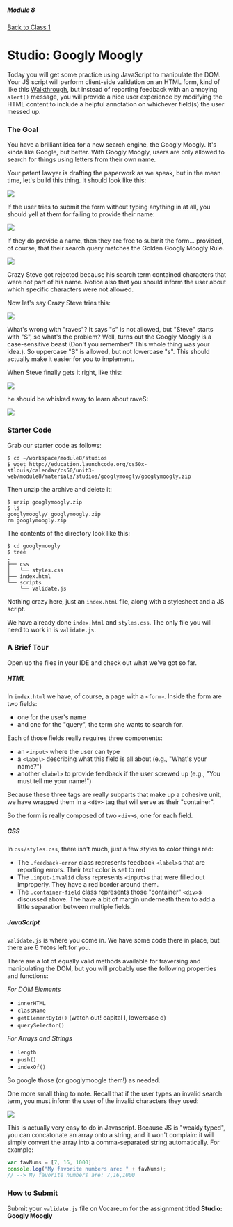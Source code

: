 ##### Module 8

[Back to Class 1](../../class1)

# Studio: Googly Moogly

Today you will get some practice using JavaScript to manipulate the DOM. Your JS script will perform client-side validation on an HTML form, kind of like this <a href="https://www.youtube.com/watch?v=r2iaKDH79oQ&index=8&list=PLhQjrBD2T382FjybRNOXyEdsjP9CNKJgb" target="_blank">Walkthrough</a>, but instead of reporting feedback with an annoying `alert()` message, you will provide a nice user experience by modifying the HTML content to include a helpful annotation on whichever field(s) the user messed up.

### The Goal

You have a brilliant idea for a new search engine, the Googly Moogly. It's kinda like Google, but better. With Googly Moogly, users are only allowed to search for things using letters from their own name. 

Your patent lawyer is drafting the paperwork as we speak, but in the mean time, let's build this thing. It should look like this:

<img src="screenshots/blank.png"/>

If the user tries to submit the form without typing anything in at all, you should yell at them for failing to provide their name:

<img src="screenshots/invalid-noname.png"/>

If they do provide a name, then they are free to submit the form... provided, of course, that their search query matches the Golden Googly Moogly Rule. 

<img src="screenshots/invalid-chars.png"/>

Crazy Steve got rejected because his search term contained characters that were not part of his name. Notice also that you should inform the user about which specific characters were not allowed.

Now let's say Crazy Steve tries this:

<img src="screenshots/invalid-casesensitive.png"/>

What's wrong with "raves"? It says "s" is not allowed, but "Steve" starts with "S", so what's the problem? Well, turns out the Googly Moogly is a case-sensitive beast (Don't you remember? This whole thing was your idea.). So uppercase "S" is allowed, but not lowercase "s". This should actually make it easier for you to implement.

When Steve finally gets it right, like this:

<img src="screenshots/valid.png"/>

he should be whisked away to learn about raveS:

<img src="screenshots/google.png"/>

### Starter Code

Grab our starter code as follows:

```nohighlight
$ cd ~/workspace/module8/studios
$ wget http://education.launchcode.org/cs50x-stlouis/calendar/cs50/unit3-web/module8/materials/studios/googlymoogly/googlymoogly.zip
```

Then unzip the archive and delete it:

```nohighlight
$ unzip googlymoogly.zip
$ ls 
googlymoogly/ googlymoogly.zip
rm googlymoogly.zip
```

The contents of the directory look like this:

```nohighlight
$ cd googlymoogly
$ tree
.
├── css
│   └── styles.css
├── index.html
└── scripts
    └── validate.js
```

Nothing crazy here, just an `index.html` file, along with a stylesheet and a JS script.

We have already done `index.html` and `styles.css`. The only file you will need to work in is `validate.js`.

### A Brief Tour

Open up the files in your IDE and check out what we've got so far.

##### HTML

In `index.html` we have, of course, a page with a `<form>`. Inside the form are two fields:
* one for the user's name 
* and one for the "query", the term she wants to search for. 

Each of those fields really requires three components:
* an `<input>` where the user can type
* a `<label>` describing what this field is all about (e.g., "What's your name?")
* another `<label>` to provide feedback if the user screwed up (e.g., "You must tell me your name!")

Because these three tags are really subparts that make up a cohesive unit, we have wrapped them in a `<div>` tag that will serve as their "container". 

So the form is really composed of two `<div>`s, one for each field.

##### CSS

In `css/styles.css`, there isn't much, just a few styles to color things red:
* The `.feedback-error` class represents feedback `<label>`s that are reporting errors. Their text color is set to red
* The `.input-invalid` class represents `<input>`s that were filled out improperly. They have a red border around them.
* The `.container-field` class represents those "container" `<div>`s discussed above. The have a bit of margin underneath them to add a little separation between multiple fields.


##### JavaScript

`validate.js` is where you come in. We have some code there in place, but there are 6 `TODO`s left for you.

There are a lot of equally valid methods available for traversing and manipulating the DOM, but you will probably use the following properties and functions:

*For DOM Elements*
* `innerHTML`
* `className`
* `getElementById()` (watch out! capital I, lowercase d)
* `querySelector()`

*For Arrays and Strings*
* `length`
* `push()`
* `indexOf()`

So google those (or googlymoogle them!) as needed.

One more small thing to note. Recall that if the user types an invalid search term, you must inform the user of the invalid characters they used:

<img src="screenshots/invalid-chars.png"/>

This is actually very easy to do in Javascript. Because JS is "weakly typed", you can concatonate an array onto a string, and it won't complain: it will simply convert the array into a comma-separated string automatically. For example:

```js
var favNums = [7, 16, 1000];
console.log("My favorite numbers are: " + favNums);
// --> My favorite numbers are: 7,16,1000
```

### How to Submit

Submit your `validate.js` file on Vocareum for the assignment titled **Studio: Googly Moogly**

